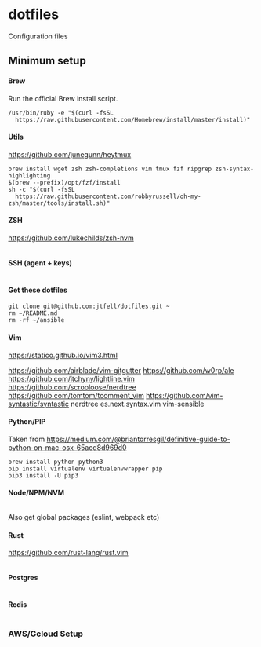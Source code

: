 # dotfiles

Configuration files

## Minimum setup

#### Brew

Run the official Brew install script.

```
/usr/bin/ruby -e "$(curl -fsSL
  https://raw.githubusercontent.com/Homebrew/install/master/install)"
```

#### Utils

https://github.com/junegunn/heytmux

```
brew install wget zsh zsh-completions vim tmux fzf ripgrep zsh-syntax-highlighting
$(brew --prefix)/opt/fzf/install
sh -c "$(curl -fsSL
  https://raw.githubusercontent.com/robbyrussell/oh-my-zsh/master/tools/install.sh)"
```

#### ZSH

https://github.com/lukechilds/zsh-nvm

```
```

#### SSH (agent + keys)

```

```

#### Get these dotfiles

```
git clone git@github.com:jtfell/dotfiles.git ~
rm ~/README.md
rm -rf ~/ansible
```

#### Vim

https://statico.github.io/vim3.html

https://github.com/airblade/vim-gitgutter
https://github.com/w0rp/ale
https://github.com/itchyny/lightline.vim
https://github.com/scrooloose/nerdtree
https://github.com/tomtom/tcomment_vim
https://github.com/vim-syntastic/syntastic
nerdtree
es.next.syntax.vim
vim-sensible

#### Python/PIP

Taken from https://medium.com/@briantorresgil/definitive-guide-to-python-on-mac-osx-65acd8d969d0

```
brew install python python3
pip install virtualenv virtualenvwrapper pip
pip3 install -U pip3
```


#### Node/NPM/NVM

```

```

Also get global packages (eslint, webpack etc)

#### Rust

https://github.com/rust-lang/rust.vim

```

```

#### Postgres


```

```

#### Redis


```

```



### AWS/Gcloud Setup

